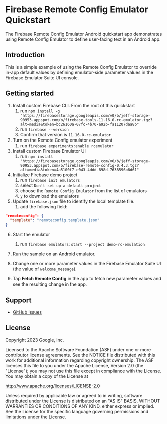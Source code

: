 Firebase Remote Config Emulator Quickstart
==============================

The Firebase Remote Config Emulator Android quickstart app demonstrates using Remote
Config Emulator to define user-facing text in an Android app.

Introduction
------------

This is a simple example of using the Remote Config Emulator to override in-app default
values by defining emulator-side parameter values in the Firebase Emulator Suite UI console.

Getting started
---------------

1. Install custom Firebase CLI. From the root of this quickstart
   1. run `npm install -g "https://firebasestorage.googleapis.com/v0/b/jeff-storage-90953.appspot.com/o/firebase-tools-11.16.0-rc-emulator.tgz?alt=media&token=bc26160a-07fc-4b70-a92b-fa11207daa8b"`
   2. run `firebase --version`
   3. Confirm that version is `11.16.0-rc-emulator`
2. Turn on the Remote Config emulator experiment
   1. run `firebase experiments:enable rcemulator`
3. Install custom Firebase Emulator UI
   1. run `npm install "https://firebasestorage.googleapis.com/v0/b/jeff-storage-90953.appspot.com/o/firebase-remote-config-0.4.3.tgz?alt=media&token=4a5100f7-e043-4ddd-898d-7638596b8d61"`
4. Initialize Firebase demo project
   1. run `firebase init emulators`
   2. select `Don't set up a default project`
   3. choose the `Remote Config Emulator` from the list of emulators
   4. `y` to download the emulators
5. Update `firebase.json` file to identify the local template file.
   1. add the following field:
```json
"remoteconfig": {
  "template": "remoteconfig.template.json"
}
```
6. Start the emulator
   1. run `firebase emulators:start --project demo-rc-emulation`

7. Run the sample on an Android emulator.
8. Change one or more parameter values in the Firebase Emulator Suite UI (the value of
`welcome_message`). 
12. Tap **Fetch Remote Config** in the app to fetch new parameter values and see
  the resulting change in the app.

Support
-------

- [GitHub Issues](<TODO>)

License
-------

Copyright 2023 Google, Inc.

Licensed to the Apache Software Foundation (ASF) under one or more contributor
license agreements.  See the NOTICE file distributed with this work for
additional information regarding copyright ownership.  The ASF licenses this
file to you under the Apache License, Version 2.0 (the "License"); you may not
use this file except in compliance with the License.  You may obtain a copy of
the License at

  http://www.apache.org/licenses/LICENSE-2.0

Unless required by applicable law or agreed to in writing, software
distributed under the License is distributed on an "AS IS" BASIS, WITHOUT
WARRANTIES OR CONDITIONS OF ANY KIND, either express or implied.  See the
License for the specific language governing permissions and limitations under
the License.
